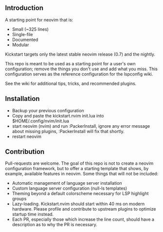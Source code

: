 ## Introduction
A starting point for neovim that is:

- Small (~325 lines)
- Single-file
- Documented
- Modular

Kickstart targets only the latest stable neovim release (0.7) and the nightly.

This repo is meant to be used as a starting point for a user's own
configuration; remove the things you don't use and add what you
miss. This configuration serves as the reference configuration for the
lspconfig wiki.

See the wiki for additional tips, tricks, and recommended plugins.

## Installation
- Backup your previous configuration
- Copy and paste the kickstart.nvim init.lua into $HOME/.config/nvim/init.lua
- start neovim (nvim) and run :PackerInstall, ignore any error message
  about missing plugins, :PackerInstall will fix that shortly.
- restart neovim
## Contribution
Pull-requests are welcome. The goal of this repo is not to create a neovim configuration framework, but to offer a starting template that shows, by example, available features in neovim. Some things that will not be included:

- Automatic management of language server installation
- Custom language server configuration (null-ls templates)
- Theming beyond a default colorscheme necessary for LSP highlight groups
- Lazy-loading. Kickstart.nvim should start within 40 ms on modern hardware. Please profile and contribute to upstream plugins to optimize startup time instead.
- Each PR, especially those which increase the line count, should have a description as to why the PR is necessary.
